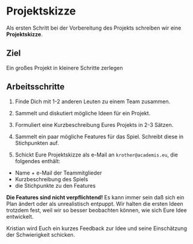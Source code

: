 
# Projektskizze

Als ersten Schritt bei der Vorbereitung des Projekts schreiben wir eine **Projektskizze**.

## Ziel

Ein großes Projekt in kleinere Schritte zerlegen

## Arbeitsschritte

1. Finde Dich mit 1-2 anderen Leuten zu einem Team zusammen.

2. Sammelt und diskutiert mögliche Ideen für ein Projekt.

3. Formuliert eine Kurzbeschreibung Eures Projekts in 2-3 Sätzen.

4. Sammelt ein paar mögliche Features für das Spiel. Schreibt diese in Stichpunkten auf.

5. Schickt Eure Projektskizze als e-Mail an `krother@academis.eu`, die folgendes enthält:

* Name + e-Mail der Teammitglieder
* Kurzbeschreibung des Spiels
* die Stichpunkte zu den Features

**Die Features sind nicht verpflichtend!** Es kann immer sein daß sich ein Plan ändert oder als unrealistisch entpuppt. Wir halten die ersten Ideen trotzdem fest, weil wir so besser beobachten können, wie sich Eure Idee entwickelt.

Kristian wird Euch ein kurzes Feedback zur Idee und seine Einschätzung der Schwierigkeit schicken.

